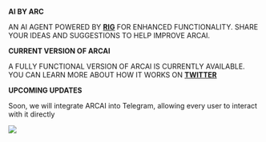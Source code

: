 <p><strong><span style="text-transform: uppercase;">AI by ARC</span></strong></p>


<p><span style="text-transform: uppercase;">An AI agent powered by <a href="https://github.com/0xPlaygrounds/rig/tree/main" target="_blank"><strong>rig</strong></a> for enhanced functionality. Share your ideas and suggestions to help improve ARCAI.</span></p>

<p><strong><span style="text-transform: uppercase;">Current Version of ARCAI</span></strong></p>
<p><span style="text-transform: uppercase;">A fully functional version of ARCAI is currently available. You can learn more about how it works on <a href="https://x.com/arcai_project" target="_blank"><strong>Twitter</strong></a> 
<p><strong><span style="text-transform: uppercase;">Upcoming Updates</span></strong></p>
<p>Soon, we will integrate ARCAI into Telegram, allowing every user to interact with it directly</p>

<img src="https://i.imgur.com/q0BMRZU.png" style="max-width: 100%; height: auto;">
